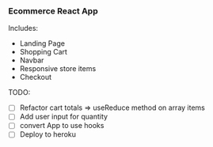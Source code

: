 ### Ecommerce React App

Includes:
* Landing Page
* Shopping Cart
* Navbar
* Responsive store items
* Checkout


TODO: 
- [ ] Refactor cart totals => useReduce method on array items
- [ ] Add user input for quantity
- [ ] convert App to use hooks
- [ ] Deploy to heroku
